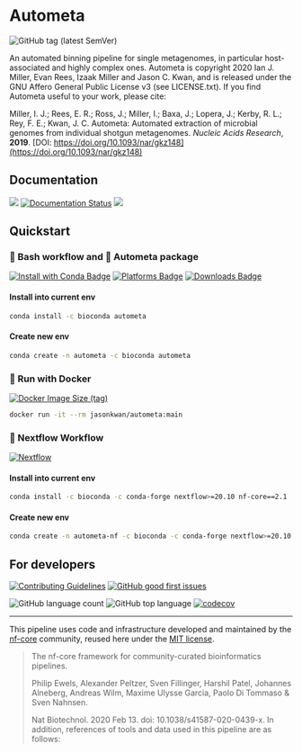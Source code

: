 Autometa
=========

![GitHub tag (latest SemVer)](https://img.shields.io/github/v/tag/KwanLab/Autometa?label=Latest%20Version&sort=semver&style=flat-square)

An automated binning pipeline for single metagenomes, in particular host-associated and highly complex ones. Autometa is copyright 2020 Ian J. Miller, Evan Rees, Izaak Miller and Jason C. Kwan, and is released under the GNU Affero General Public License v3 (see LICENSE.txt). If you find Autometa useful to your work, please cite:

Miller, I. J.; Rees, E. R.; Ross, J.; Miller, I.; Baxa, J.; Lopera, J.; Kerby, R. L.; Rey, F. E.; Kwan, J. C. Autometa: Automated extraction of microbial genomes from individual shotgun metagenomes. *Nucleic Acids Research*, **2019**. [DOI: https://doi.org/10.1093/nar/gkz148](https://doi.org/10.1093/nar/gkz148)

Documentation
-------------

<a href="https://autometa.readthedocs.io"><img src="https://img.shields.io/badge/readthedocs-Autometa-blue"/></a>
[![Documentation Status](https://readthedocs.org/projects/autometa/badge/?version=latest)](https://autometa.readthedocs.io/en/latest/?badge=latest)
<a href="https://github.com/KwanLab/Autometa/discussions"><img src="https://img.shields.io/github/discussions/KwanLab/Autometa"/></a>

Quickstart
-------------------------------------------------------------------------------------------------------------------------

### :shell: Bash workflow and :snake: Autometa package

[![Install with Conda Badge](https://anaconda.org/bioconda/autometa/badges/installer/conda.svg)](https://conda.anaconda.org/bioconda)
[![Platforms Badge](https://anaconda.org/bioconda/autometa/badges/platforms.svg)](https://anaconda.org/bioconda/autometa)
[![Downloads Badge](https://anaconda.org/bioconda/autometa/badges/downloads.svg)](https://anaconda.org/bioconda/autometa)

#### Install into current env

```bash
conda install -c bioconda autometa
```

#### Create new env

```bash
conda create -n autometa -c bioconda autometa
```

### :whale: Run with Docker

<a href="https://hub.docker.com/r/jasonkwan/autometa"><img src="https://img.shields.io/docker/image-size/jasonkwan/autometa/main?style=flat-square" alt="Docker Image Size (tag)"/></a>

```bash
docker run -it --rm jasonkwan/autometa:main
```

### :green_apple: Nextflow Workflow

[![Nextflow](https://img.shields.io/badge/nextflow%20DSL2-%E2%89%A521.04.0-23aa62.svg?labelColor=000000?style=flat-square)](https://www.nextflow.io/)

#### Install into current env

```bash
conda install -c bioconda -c conda-forge nextflow>=20.10 nf-core==2.1
```

#### Create new env

```bash
conda create -n autometa-nf -c bioconda -c conda-forge nextflow>=20.10 nf-core==2.1
```

For developers
--------------

<a href="https://github.com/KwanLab/Autometa/blob/main/.github/CONTRIBUTING.md"><img src="https://img.shields.io/badge/Contributing-Guidelines-blue" alt="Contributing Guidelines"/></a>
<a href="https://github.com/KwanLab/Autometa/contribute"><img alt="GitHub good first issues" src="https://img.shields.io/github/issues-search/KwanLab/Autometa?color=purple&label=Good%20First%20Issues&query=label%3A%22good%20first%20issue%22"></a>

![GitHub language count](https://img.shields.io/github/languages/count/KwanLab/Autometa)
![GitHub top language](https://img.shields.io/github/languages/top/KwanLab/Autometa)
[![codecov](https://codecov.io/gh/KwanLab/Autometa/branch/main/graph/badge.svg?token=N2X4F6P6M5)](https://codecov.io/gh/KwanLab/Autometa)

------------------------------------------------------------------------------------------------------------------------------------------------------------------------------------------------------------

This pipeline uses code and infrastructure developed and maintained by the [nf-core](https://nf-co.re) community, reused here under the [MIT license](https://github.com/nf-core/tools/blob/master/LICENSE).

> The nf-core framework for community-curated bioinformatics pipelines.
>
> Philip Ewels, Alexander Peltzer, Sven Fillinger, Harshil Patel, Johannes Alneberg, Andreas Wilm, Maxime Ulysse Garcia, Paolo Di Tommaso & Sven Nahnsen.
>
> Nat Biotechnol. 2020 Feb 13. doi: 10.1038/s41587-020-0439-x.
In addition, references of tools and data used in this pipeline are as follows:
